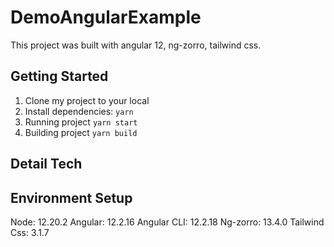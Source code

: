 # DemoAngularExample

This project was built with angular 12, ng-zorro, tailwind css.

## Getting Started

1. Clone my project to your local
2. Install dependencies: `yarn`
3. Running project `yarn start`
4. Building project `yarn build`

## Detail Tech
[Angular]: https://angular.io/
[NG-ZORRO]: https://ng.ant.design/docs/introduce/en
[TAILWIND CSS]: https://tailwindcss.com/

## Environment Setup
Node: 12.20.2
Angular: 12.2.16
Angular CLI: 12.2.18
Ng-zorro: 13.4.0
Tailwind Css: 3.1.7
